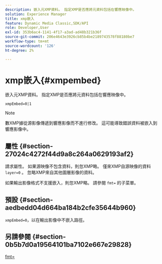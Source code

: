 ```yaml
---
description: 嵌入元XMP資料。 指定XMP是否應將元資料包括在響應映像中。
solution: Experience Manager
title: xmp嵌入
feature: Dynamic Media Classic,SDK/API
role: Developer,User
exl-id: 353b6ac4-1141-4f17-a3ad-ad48b321b36f
source-git-commit: 206e4643e3926cb85b4be2189743578f88180be7
workflow-type: tm+mt
source-wordcount: '126'
ht-degree: 2%

---
```


# xmp嵌入{#xmpembed}

嵌入元XMP資料。 指定XMP是否應將元資料包括在響應映像中。

`xmpEmbed=0|1`

>[!NOTE]
>
>數XMP據從源影像傳遞到響應影像而不進行修改。 這可能導致錯誤資料被嵌入到響應影像中。

## 屬性 {#section-27024c4272f44d9a8c264a0629193af2}

請求屬性。 如果源映像不包含資料，則忽XMP略。 僅來XMP自源映像的資料 `layer=0` 。 忽略XMP來自其他圖層影像的資料。

如果輸出影像格式不支援嵌入，則忽XMP略。 請參閱 `fmt=` 的子菜單。

## 預設 {#section-aedbedd04d664ba184b2cfe35644b960}

`xmpEmbed=0`，以在輸出影像中不嵌入路徑。

## 另請參閱 {#section-0b5b7d0a19564101ba7102e667e29828}

[fmt=](../../../../../is-api/http-ref/image-serving-api-ref/c-http-protocol-reference/c-command-reference/r-is-http-fmt.md#reference-cdf10043423b45ba9fe15157fb3ae37a)
